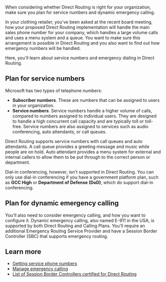 When considering whether Direct Routing is right for your organization, make sure you plan for service numbers and dynamic emergency calling.

In your clothing retailer, you've been asked at the recent board meeting, how your proposed Direct Routing implementation will handle the main sales phone number for your company, which handles a large volume calls and uses a menu system and a queue. You want to make sure this arrangement is possible in Direct Routing and you also want to find out how emergency numbers will be handled.

Here, you'll learn about service numbers and emergency dialing in Direct Routing.

## Plan for service numbers

Microsoft has two types of telephone numbers:

- **Subscriber numbers**. These are numbers that can be assigned to users in your organization.
- **Service numbers**. Service numbers handle a higher volume of calls, compared to numbers assigned to individual users. They are designed to handle a high concurrent call capacity and are typically toll or toll-free. Service numbers are also assigned to services such as audio conferencing, auto attendants, or call queues.

Direct Routing supports service numbers with call queues and auto attendants. A call queue provides a greeting message and music while people are on hold. Auto attendant provides a menu system for external and internal callers to allow them to be put through to the correct person or department.

Dial-in conferencing, however, isn't supported in Direct Routing. You can only use dial-in conferencing if you have a government platform plan, such as **GCC High** or **Department of Defense (DoD)**, which do support dial-in conferencing.

## Plan for dynamic emergency calling

You'll also need to consider emergency calling, and how you want to configure it. Dynamic emergency calling, also named E-911 in the USA, is supported by both Direct Routing and Calling Plans. You'll require an additional Emergency Routing Service Provider and have a Session Border Controller (SBC) that supports emergency routing.

## Learn more

- [Getting service phone numbers](https://docs.microsoft.com/MicrosoftTeams/getting-service-phone-numbers)
- [Manage emergency calling](https://docs.microsoft.com/MicrosoftTeams/what-are-emergency-locations-addresses-and-call-routing)
- [List of Session Border Controllers certified for Direct Routing](https://docs.microsoft.com/MicrosoftTeams/direct-routing-border-controllers)
